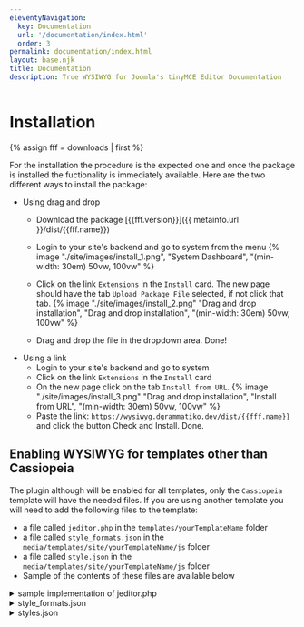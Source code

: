 ```yaml
---
eleventyNavigation:
  key: Documentation
  url: '/documentation/index.html'
  order: 3
permalink: documentation/index.html
layout: base.njk
title: Documentation
description: True WYSIWYG for Joomla's tinyMCE Editor Documentation
---
```


# Installation

{% assign fff = downloads | first %}

For the installation the procedure is the expected one and once the package is installed the fuctionality is immediately available. Here are the two different ways to install the package:
- Using drag and drop
  - Download the package [{{fff.version}}]({{ metainfo.url }}/dist/{{fff.name}})
  - Login to your site's backend and go to system from the menu {% image "./site/images/install_1.png", "System Dashboard", "(min-width: 30em) 50vw, 100vw" %}

  - Click on the link `Extensions` in the `Install` card. The new page should have the tab `Upload Package File` selected, if not click that tab.   {% image "./site/images/install_2.png" "Drag and drop installation", "Drag and drop installation", "(min-width: 30em) 50vw, 100vw" %}

  - Drag and drop the file in the dropdown area. Done!
- Using a link
  - Login to your site's backend and go to system
  - Click on the link `Extensions` in the `Install` card
  - On the new page click on the tab `Install from URL`. {% image "./site/images/install_3.png" "Drag and drop installation", "Install from URL", "(min-width: 30em) 50vw, 100vw" %}
  - Paste the link: 
    `https://wysiwyg.dgrammatiko.dev/dist/{{fff.name}}`
    and click the button Check and Install. Done.

## Enabling WYSIWYG for templates other than Cassiopeia
The plugin although will be enabled for all templates, only the `Cassiopeia` template will have the needed files. If you are using another template you will need to add the following files to the template:
- a file called `jeditor.php` in the `templates/yourTemplateName` folder
- a file called `style_formats.json` in the `media/templates/site/yourTemplateName/js` folder
- a file called `style.json` in the `media/templates/site/yourTemplateName/js` folder
- Sample of the contents of these files are available below

<details>
<summary>sample implementation of jeditor.php</summary>

### The purpose of the file is to return a response of the pure CSS of the template

```php
<?php
/**
 * @package     Joomla.Site
 * @subpackage  Templates.cassy
 *
 * @copyright   (C) 2021 Open Source Matters, Inc. <https://www.joomla.org>
 * @license     GNU General Public License version 2 or later; see LICENSE.txt
 */

defined('_JEXEC') or die;

use Joomla\CMS\Factory;
use Joomla\CMS\Uri\Uri;

/** @var Joomla\CMS\Document\HtmlDocument $this */

/**
 * This endpoint returns the CSS content for the template
 */
$wa   = $this->getWebAssetManager();
$mv   = $this->getMediaVersion();

$this->setMimeEncoding('text/css');
$this->setCharset('utf-8');

// Template assets path
$templatePath = 'media/templates/site/' . $this->template;

// Color Theme
$paramsColorName = $this->params->get('colorName', 'colors_standard');
$assetColorName  = 'theme.' . $paramsColorName;

// Use a font scheme if set in the template style options
$paramsFontScheme = $this->params->get('useFontScheme', false);
$fontStyles       = '';

$wa->registerAndUseStyle($assetColorName, $templatePath . '/css/global/' . $paramsColorName . '.css');

if ($paramsFontScheme) {
  if (stripos($paramsFontScheme, 'https://') === 0) {
    $this->getPreloadManager()->preconnect('https://fonts.googleapis.com/', []);
    $this->getPreloadManager()->preconnect('https://fonts.gstatic.com/', []);
    $wa->registerAndUseStyle('fontscheme.current', $paramsFontScheme, [], []);

    if (preg_match_all('/family=([^?:]*):/i', $paramsFontScheme, $matches) > 0) {
      $fontStyles = '--cassy-font-family-body: "' . str_replace('+', ' ', $matches[1][0]) . '", sans-serif;
  --cassy-font-family-headings: "' . str_replace('+', ' ', isset($matches[1][1]) ? $matches[1][1] : $matches[1][0]) . '", sans-serif;
  --cassy-font-weight-normal: 400;
  --cassy-font-weight-headings: 700;';
    }
  } else {
    $wa->registerAndUseStyle('fontscheme.current', $paramsFontScheme, ['version' => 'auto'], []);
  }
}

// Enable assets
$wa->useStyle('template.cassy.' . ($this->direction === 'rtl' ? 'rtl' : 'ltr'))
  ->useStyle('template.active.language')
  ->useStyle('template.user');

// Get the URLs
$templateCSSUri       = $wa->getAsset('style', 'template.cassy.' . ($this->direction === 'rtl' ? 'rtl' : 'ltr'))->getUri();
$activeLanguageCSSUri = $wa->getAsset('style', 'template.active.language')->getUri();
$userCSSUri           = $wa->getAsset('style', 'template.user')->getUri();
$fontsCSSUri          = $wa->assetExists('style', 'fontscheme.current') ? $wa->getAsset('style', 'fontscheme.current')->getUri() : '';

// Assign the URLs to CSS imports
$templateCSS       = ($templateCSSUri !== '') ? '@import url("' . Uri::root() . substr($templateCSSUri, 1) . '?' . $mv . '");' : '';
$activeLanguageCSS = ($activeLanguageCSSUri !== '') ? '@import url("' . Uri::root() . substr($activeLanguageCSSUri, 1) . '?' . $mv . '");' : '';
$userCSS           = ($userCSSUri !== '') ? '@import url("' . Uri::root() .  substr($userCSSUri, 1) . '?' . $mv . '");' : '';
$fontsCSS          = ($fontsCSSUri !== '') ? '@import url("' .  $fontsCSSUri . '");' : '';

echo <<<CSS
@charset "UTF-8";
/** Template CSS */
$templateCSS

/** Active Language CSS */
$activeLanguageCSS

/** User CSS */
$userCSS

/** Fonts CSS */
$fontsCSS

/** Inline */
:root {
  --hue: 214;
  --template-bg-light: #f0f4fb;
  --template-text-dark: #495057;
  --template-text-light: #ffffff;
  --template-link-color: #2a69b8;
  --template-special-color: #001B4C;
  $fontStyles
}

/* STYLES FOR JOOMLA! EDITOR */
hr#system-readmore {
  color: #f00;
  border: #f00 dashed 1px;
}
CSS;
```

</details>

<details>
<summary>style_formats.json</summary>

### The purpose of this file is to assign Format names to specific format classes (the file below).

Check the [tinyMCE docs](https://www.tiny.cloud/docs/configure/editor-appearance/#style_formats) for further details.

```json
{
  "0": {
    "title": "Headers",
    "items": {
      "0": {
        "title": "Header 1",
        "format": "h1"
      },
      "1": {
        "title": "Header 2",
        "format": "h2"
      },
      "2": {
        "title": "Header 3",
        "format": "h3"
      },
      "3": {
        "title": "Header 4",
        "format": "h4"
      },
      "4": {
        "title": "Header 5",
        "format": "h5"
      },
      "5": {
        "title": "Header 6",
        "format": "h6"
      }
    }
  },
  "1": {
    "title": "Inline",
    "items": {
      "0": {
        "title": "Bold",
        "icon": "bold",
        "format": "bold"
      },
      "1": {
        "title": "Italic",
        "icon": "italic",
        "format": "italic"
      },
      "2": {
        "title": "Underline",
        "icon": "underline",
        "format": "underline"
      },
      "3": {
        "title": "Strikethrough",
        "icon": "strikethrough",
        "format": "strikethrough"
      },
      "4": {
        "title": "Superscript",
        "icon": "superscript",
        "format": "superscript"
      },
      "5": {
        "title": "Subscript",
        "icon": "subscript",
        "format": "subscript"
      },
      "6": {
        "title": "Code",
        "icon": "code",
        "format": "code"
      }
    }
  },
  "2": {
    "title": "Blocks",
    "items": {
      "0": {
        "title": "paragraph",
        "format": "p"
      },
      "1": {
        "title": "Blockquote",
        "format": "blockquote"
      },
      "2": {
        "title": "Div",
        "format": "div"
      },
      "3": {
        "title": "pre",
        "format": "pre"
      }
    }
  },
  "3": {
    "title": "Alignment",
    "items": {
      "0": {
        "title": "Left",
        "icon": "alignleft",
        "format": "alignleft"
      },
      "1": {
        "title": "Center",
        "icon": "aligncenter",
        "format": "aligncenter"
      },
      "2": {
        "title": "Right",
        "icon": "alignright",
        "format": "alignright"
      },
      "3": {
        "title": "Justify",
        "icon": "alignjustify",
        "format": "alignjustify"
      }
    }
  }
}
```

</details>

<details>
<summary>styles.json</summary>

### The purpose of this file is to assign CSS classes (or inline CSS) to specific formats (the file above).

Check the [tinyMCE docs](https://www.tiny.cloud/docs/configure/content-formatting/#formats) for further details.

```json
{
  "alignleft": {
    "selector": "p,h1,h2,h3,h4,h5,h6,td,th,div,ul,ol,li,table,img",
    "classes": "text-start"
  },
  "aligncenter": {
    "selector": "p,h1,h2,h3,h4,h5,h6,td,th,div,ul,ol,li,table,img",
    "classes": "text-center"
  },
  "alignright": {
    "selector": "p,h1,h2,h3,h4,h5,h6,td,th,div,ul,ol,li,table,img",
    "classes": "text-end"
  },
  "alignjustify": {
    "selector": "p,h1,h2,h3,h4,h5,h6,td,th,div,ul,ol,li,table,img",
    "classes": "text-justify"
  },
  "bold": {
    "inline": "span",
    "classes": "fw-bold"
  },
  "italic": {
    "inline": "span",
    "classes": "fst-italic"
  },
  "underline": {
    "inline": "span",
    "classes": "text-decoration-underline",
    "exact": "true"
  },
  "strikethrough": {
    "inline": "del",
    "classes": "text-decoration-line-through"
  }
}
```

</details>
